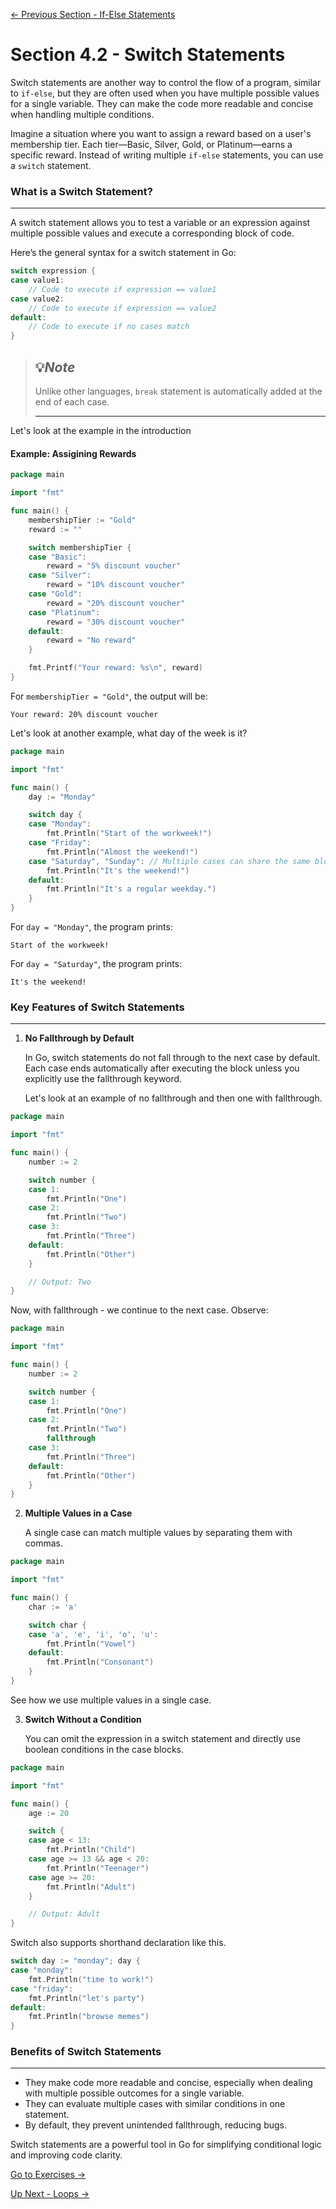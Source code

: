 [← Previous Section - If-Else Statements](../Section%204.1%20-%20If-Else%20Statements/4.1%20If-Else%20Statments.md)

# Section 4.2 - Switch Statements

Switch statements are another way to control the flow of a program, similar to `if-else`, but they are often used when you have multiple possible values for a single variable. They can make the code more readable and concise when handling multiple conditions.

Imagine a situation where you want to assign a reward based on a user's membership tier. Each tier—Basic, Silver, Gold, or Platinum—earns a specific reward. Instead of writing multiple `if-else` statements, you can use a `switch` statement.

### What is a Switch Statement?
---

A switch statement allows you to test a variable or an expression against multiple possible values and execute a corresponding block of code.

Here’s the general syntax for a switch statement in Go:
```go
switch expression {
case value1:
    // Code to execute if expression == value1
case value2:
    // Code to execute if expression == value2
default:
    // Code to execute if no cases match
}
```

> 💡*Note*
> ---
> Unlike other languages, `break` statement is automatically added at the end of each case.
> 
> ---

Let's look at the example in the introduction

#### Example: Assigining Rewards

```go
package main

import "fmt"

func main() {
    membershipTier := "Gold"
    reward := ""

    switch membershipTier {
    case "Basic":
        reward = "5% discount voucher"
    case "Silver":
        reward = "10% discount voucher"
    case "Gold":
        reward = "20% discount voucher"
    case "Platinum":
        reward = "30% discount voucher"
    default:
        reward = "No reward"
    }

    fmt.Printf("Your reward: %s\n", reward)
}
```

For `membershipTier = "Gold"`, the output will be:

```
Your reward: 20% discount voucher
```

Let's look at another example, what day of the week is it?

```go
package main

import "fmt"

func main() {
    day := "Monday"

    switch day {
    case "Monday":
        fmt.Println("Start of the workweek!")
    case "Friday":
        fmt.Println("Almost the weekend!")
    case "Saturday", "Sunday": // Multiple cases can share the same block
        fmt.Println("It's the weekend!")
    default:
        fmt.Println("It's a regular weekday.")
    }
}
```

For `day = "Monday"`, the program prints:

```
Start of the workweek!
```

For `day = "Saturday"`, the program prints:

```
It's the weekend!
```

### Key Features of Switch Statements
---

1. **No Fallthrough by Default**
    
    In Go, switch statements do not fall through to the next case by default. Each case ends automatically after executing the block unless you explicitly use the fallthrough keyword.

    Let's look at an example of no fallthrough and then one with fallthrough.

```go
package main

import "fmt"

func main() {
    number := 2

    switch number {
    case 1:
        fmt.Println("One")
    case 2:
        fmt.Println("Two")
    case 3:
        fmt.Println("Three")
    default:
        fmt.Println("Other")
    }

    // Output: Two
}
```
Now, with fallthrough - we continue to the next case. Observe:

```go
package main

import "fmt"

func main() {
    number := 2

    switch number {
    case 1:
        fmt.Println("One")
    case 2:
        fmt.Println("Two")
        fallthrough
    case 3:
        fmt.Println("Three")
    default:
        fmt.Println("Other")
    }
}
```


2. **Multiple Values in a Case**
    
    A single case can match multiple values by separating them with commas.

```go
package main

import "fmt"

func main() {
    char := 'a'

    switch char {
    case 'a', 'e', 'i', 'o', 'u':
        fmt.Println("Vowel")
    default:
        fmt.Println("Consonant")
    }
}
```

See how we use multiple values in a single case.

3. **Switch Without a Condition**

    You can omit the expression in a switch statement and directly use boolean conditions in the case blocks.

```go
package main

import "fmt"

func main() {
    age := 20

    switch {
    case age < 13:
        fmt.Println("Child")
    case age >= 13 && age < 20:
        fmt.Println("Teenager")
    case age >= 20:
        fmt.Println("Adult")
    }

    // Output: Adult
}
```


Switch also supports shorthand declaration like this.

```go
switch day := "monday"; day {
case "monday":
    fmt.Println("time to work!")
case "friday":
    fmt.Println("let's party")
default:
    fmt.Println("browse memes")
}
```

### Benefits of Switch Statements
---

- They make code more readable and concise, especially when dealing with multiple possible outcomes for a single variable.
- They can evaluate multiple cases with similar conditions in one statement.
- By default, they prevent unintended fallthrough, reducing bugs.
  
Switch statements are a powerful tool in Go for simplifying conditional logic and improving code clarity.

[Go to Exercises →]()

[Up Next - Loops →](../Section%204.3%20-%20Loops/4.3.1%20Conditional%20For%20Loops.md)